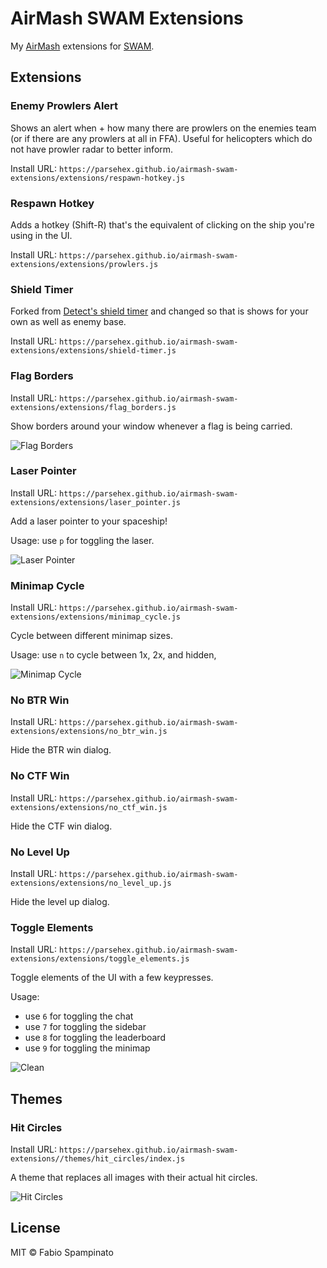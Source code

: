 # AirMash SWAM Extensions

My [AirMash](https://airma.sh) extensions for [SWAM](https://github.com/Molesmalo/StarWarsMod4AirMash).

## Extensions

### Enemy Prowlers Alert

Shows an alert when + how many there are prowlers on the enemies team (or if there are any prowlers at all in FFA). Useful for helicopters which do not have prowler radar to better inform.

Install URL: `https://parsehex.github.io/airmash-swam-extensions/extensions/respawn-hotkey.js`

### Respawn Hotkey

Adds a hotkey (Shift-R) that's the equivalent of clicking on the ship you're using in the UI.

Install URL: `https://parsehex.github.io/airmash-swam-extensions/extensions/prowlers.js`

### Shield Timer

Forked from [Detect's shield timer](https://github.com/Detect/swam_extensions#shield-timer-for-ctf-v15) and changed so that is shows for your own as well as enemy base.

Install URL: `https://parsehex.github.io/airmash-swam-extensions/extensions/shield-timer.js`

### Flag Borders

Install URL: `https://parsehex.github.io/airmash-swam-extensions/extensions/flag_borders.js`

Show borders around your window whenever a flag is being carried.

![Flag Borders](https://parsehex.github.io/airmash-swam-extensions/resources/flag_borders.png)

### Laser Pointer

Install URL: `https://parsehex.github.io/airmash-swam-extensions/extensions/laser_pointer.js`

Add a laser pointer to your spaceship!

Usage: use `p` for toggling the laser.

![Laser Pointer](https://raw.githubusercontent.com/fabiospampinato/airmash-swam-extensions/master/resources/laser_pointer.gif)

### Minimap Cycle

Install URL: `https://parsehex.github.io/airmash-swam-extensions/extensions/minimap_cycle.js`

Cycle between different minimap sizes.

Usage: use `n` to cycle between 1x, 2x, and hidden,

![Minimap Cycle](https://raw.githubusercontent.com/fabiospampinato/airmash-swam-extensions/master/resources/minimap_cycle.gif)

### No BTR Win

Install URL: `https://parsehex.github.io/airmash-swam-extensions/extensions/no_btr_win.js`

Hide the BTR win dialog.

### No CTF Win

Install URL: `https://parsehex.github.io/airmash-swam-extensions/extensions/no_ctf_win.js`

Hide the CTF win dialog.

### No Level Up

Install URL: `https://parsehex.github.io/airmash-swam-extensions/extensions/no_level_up.js`

Hide the level up dialog.

### Toggle Elements

Install URL: `https://parsehex.github.io/airmash-swam-extensions/extensions/toggle_elements.js`

Toggle elements of the UI with a few keypresses.

Usage:

- use `6` for toggling the chat
- use `7` for toggling the sidebar
- use `8` for toggling the leaderboard
- use `9` for toggling the minimap

![Clean](https://raw.githubusercontent.com/fabiospampinato/airmash-swam-extensions/master/resources/clean.png)

## Themes

### Hit Circles

Install URL: `https://parsehex.github.io/airmash-swam-extensions//themes/hit_circles/index.js`

A theme that replaces all images with their actual hit circles.

![Hit Circles](https://raw.githubusercontent.com/fabiospampinato/airmash-swam-extensions/master/resources/hit_circles.gif)

## License

MIT © Fabio Spampinato
